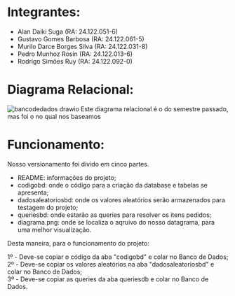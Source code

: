 # Integrantes:
- Alan Daiki Suga (RA: 24.122.051-6)
- Gustavo Gomes Barbosa (RA: 24.122.061-5)
- Murilo Darce Borges Silva (RA: 24.122.031-8)
- Pedro Munhoz Rosin (RA: 24.122.013-6)
- Rodrigo Simões Ruy (RA: 24.122.092-0)

# Diagrama Relacional:
![bancodedados drawio](https://github.com/pedromr10/BancoDados/assets/114040568/9059153b-ee55-4e72-8710-0819b6300483)
Este diagrama relacional é o do semestre passado, mas foi o no qual nos baseamos

# Funcionamento:
Nosso versionamento foi divido em cinco partes.
* README: informações do projeto;
* codigobd: onde o código para a criação da database e tabelas se apresenta;
* dadosaleatoriosbd: onde os valores aleatórios serão armazenados para testagem do projeto;
* queriesbd: onde estarão as queries para resolver os itens pedidos;
* diagrama.png: onde se localiza o aqruivo do nosso datagrama, para uma melhor visualização.

Desta maneira, para o funcionamento do projeto:

1º - Deve-se copiar o código da aba "codigobd" e colar no Banco de Dados;<br>
2º - Deve-se copiar os valores aleatórios na aba "dadosaleatoriosbd" e colar no Banco de Dados;<br>
3º - Deve-se copiar as queries da aba queriesdb e colar no Banco de Dados.
